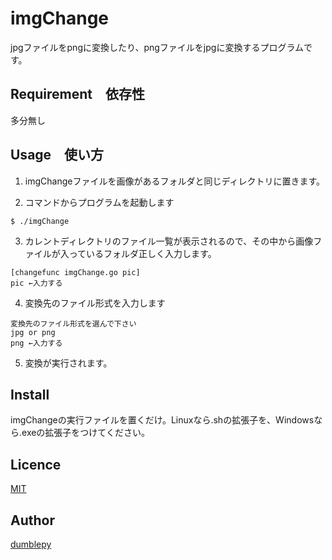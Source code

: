 imgChange
====

jpgファイルをpngに変換したり、pngファイルをjpgに変換するプログラムです。

## Requirement　依存性
多分無し

## Usage　使い方
1. imgChangeファイルを画像があるフォルダと同じディレクトリに置きます。

2. コマンドからプログラムを起動します
```
$ ./imgChange
```
3. カレントディレクトリのファイル一覧が表示されるので、その中から画像ファイルが入っているフォルダ正しく入力します。
```
[changefunc imgChange.go pic]
pic ←入力する
```

4. 変換先のファイル形式を入力します
```
変換先のファイル形式を選んで下さい
jpg or png
png ←入力する
```

5. 変換が実行されます。

## Install
imgChangeの実行ファイルを置くだけ。Linuxなら.shの拡張子を、Windowsなら.exeの拡張子をつけてください。

## Licence

[MIT](https://github.com/tcnksm/tool/blob/master/LICENCE)

## Author

[dumblepy](https://github.com/dumblepy)